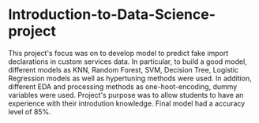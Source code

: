 # Introduction-to-Data-Science-project
This project's focus was on to develop model to predict fake import declarations in custom services data.
In particular, to build a good model, different models as KNN, Random Forest, SVM, Decision Tree, Logistic Regression models as well as 
hypertuning methods were used. In addition, different EDA and processing methods as one-hoot-encoding, dummy variables were used.
Project's purpose was to allow students to have an experience with their introdution knowledge. Final model had a accuracy level of 85%.
